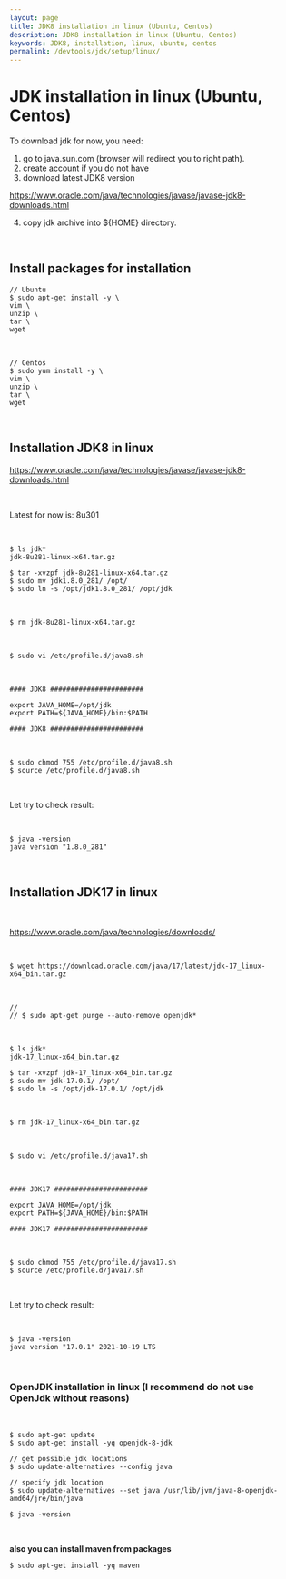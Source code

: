 ```yaml
---
layout: page
title: JDK8 installation in linux (Ubuntu, Centos)
description: JDK8 installation in linux (Ubuntu, Centos)
keywords: JDK8, installation, linux, ubuntu, centos
permalink: /devtools/jdk/setup/linux/
---
```


# JDK installation in linux (Ubuntu, Centos)

To download jdk for now, you need:

1. go to java.sun.com (browser will redirect you to right path).
2. create account if you do not have
3. download latest JDK8 version

https://www.oracle.com/java/technologies/javase/javase-jdk8-downloads.html

4. copy jdk archive into ${HOME} directory.

<br/>

## Install packages for installation

<!--

# sed -i "s/.*PasswordAuthentication.*/PasswordAuthentication yes/g" /etc/ssh/sshd_config
# service sshd reload

-->

    // Ubuntu
    $ sudo apt-get install -y \
    vim \
    unzip \
    tar \
    wget

<br/>

    // Centos
    $ sudo yum install -y \
    vim \
    unzip \
    tar \
    wget

<br/>

## Installation JDK8 in linux

https://www.oracle.com/java/technologies/javase/javase-jdk8-downloads.html

<br/>

Latest for now is: 8u301

<br/>

    $ ls jdk*
    jdk-8u281-linux-x64.tar.gz

    $ tar -xvzpf jdk-8u281-linux-x64.tar.gz
    $ sudo mv jdk1.8.0_281/ /opt/
    $ sudo ln -s /opt/jdk1.8.0_281/ /opt/jdk

<br/>

    $ rm jdk-8u281-linux-x64.tar.gz

<br/>

    $ sudo vi /etc/profile.d/java8.sh

<br/>

```
#### JDK8 #######################

export JAVA_HOME=/opt/jdk
export PATH=${JAVA_HOME}/bin:$PATH

#### JDK8 #######################
```

<br/>

```
$ sudo chmod 755 /etc/profile.d/java8.sh
$ source /etc/profile.d/java8.sh
```

<br/>

Let try to check result:

<br/>

```
$ java -version
java version "1.8.0_281"
```

<br/>

## Installation JDK17 in linux

<br/>

https://www.oracle.com/java/technologies/downloads/

<br/>

```
$ wget https://download.oracle.com/java/17/latest/jdk-17_linux-x64_bin.tar.gz
```

<br/>

```
//
// $ sudo apt-get purge --auto-remove openjdk*
```

<br/>

    $ ls jdk*
    jdk-17_linux-x64_bin.tar.gz

    $ tar -xvzpf jdk-17_linux-x64_bin.tar.gz
    $ sudo mv jdk-17.0.1/ /opt/
    $ sudo ln -s /opt/jdk-17.0.1/ /opt/jdk

<br/>

    $ rm jdk-17_linux-x64_bin.tar.gz

<br/>

    $ sudo vi /etc/profile.d/java17.sh

<br/>

```
#### JDK17 #######################

export JAVA_HOME=/opt/jdk
export PATH=${JAVA_HOME}/bin:$PATH

#### JDK17 #######################
```

<br/>

```
$ sudo chmod 755 /etc/profile.d/java17.sh
$ source /etc/profile.d/java17.sh
```

<br/>

Let try to check result:

<br/>

```
$ java -version
java version "17.0.1" 2021-10-19 LTS
```

<br/>

### OpenJDK installation in linux (I recommend do not use OpenJdk without reasons)

<br/>

    $ sudo apt-get update
    $ sudo apt-get install -yq openjdk-8-jdk

    // get possible jdk locations
    $ sudo update-alternatives --config java

    // specify jdk location
    $ sudo update-alternatives --set java /usr/lib/jvm/java-8-openjdk-amd64/jre/bin/java

    $ java -version

<br/>

**also you can install maven from packages**

    $ sudo apt-get install -yq maven

```

```

